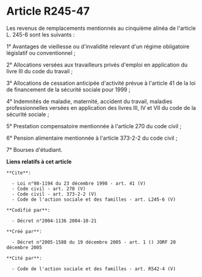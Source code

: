 # Article R245-47

Les revenus de remplacements mentionnés au cinquième alinéa de l'article L. 245-6 sont les suivants : 

1° Avantages de vieillesse ou d'invalidité relevant d'un régime obligatoire législatif ou conventionnel ; 

2° Allocations versées aux travailleurs privés d'emploi en application du livre III du code du travail ; 

3° Allocations de cessation anticipée d'activité prévue à l'article 41 de la loi de financement de la sécurité sociale pour
1999 ; 

4° Indemnités de maladie, maternité, accident du travail, maladies professionnelles versées en application des livres III, IV
et VII du code de la sécurité sociale ; 

5° Prestation compensatoire mentionnée à l'article 270 du code civil ; 

6° Pension alimentaire mentionnée à l'article 373-2-2 du code civil ; 

7° Bourses d'étudiant.

**Liens relatifs à cet article**

	**Cite**:

	  - Loi n°98-1194 du 23 décembre 1998 - art. 41 (V)
	  - Code civil - art. 270 (V)
	  - Code civil - art. 373-2-2 (V)
	  - Code de l'action sociale et des familles - art. L245-6 (V)

	**Codifié par**:

	  - Décret n°2004-1136 2004-10-21

	**Créé par**:

	  - Décret n°2005-1588 du 19 décembre 2005 - art. 1 () JORF 20 décembre 2005

	**Cité par**:

	  - Code de l'action sociale et des familles - art. R542-4 (V)
